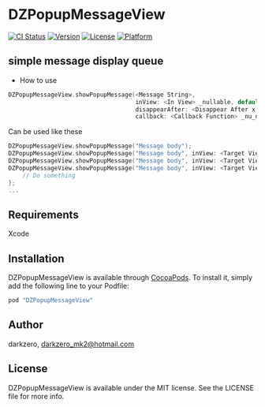 # DZPopupMessageView

[![CI Status](http://img.shields.io/travis/darkzero/DZPopupMessageView.svg?style=flat)](https://travis-ci.org/darkzero/DZPopupMessageView)
[![Version](https://img.shields.io/cocoapods/v/DZPopupMessageView.svg?style=flat)](http://cocoapods.org/pods/DZPopupMessageView)
[![License](https://img.shields.io/cocoapods/l/DZPopupMessageView.svg?style=flat)](http://cocoapods.org/pods/DZPopupMessageView)
[![Platform](https://img.shields.io/cocoapods/p/DZPopupMessageView.svg?style=flat)](http://cocoapods.org/pods/DZPopupMessageView)

## simple message display queue

- How to use

```Swift
DZPopupMessageView.showPopupMessage(<Message String>, 
                                    inView: <In View> _nullable, default is UIApplocation.shared.keywindow,
                                    disappearAfter: <Disappear After x.x seconds> _nullable, default is 1.5,
                                    callback: <Callback Function> _nu_nullable);
```

Can be used like these

```Swift
DZPopupMessageView.showPopupMessage("Message body");
DZPopupMessageView.showPopupMessage("Message body", inView: <Target View>);
DZPopupMessageView.showPopupMessage("Message body", inView: <Target View>, disappearAfter: 1.0);
DZPopupMessageView.showPopupMessage("Message body", inView: <Target View>, disappearAfter: 1.0) {
    // Do something
};
...
```


## Requirements
Xcode

## Installation

DZPopupMessageView is available through [CocoaPods](http://cocoapods.org). To install
it, simply add the following line to your Podfile:

```ruby
pod "DZPopupMessageView"
```

## Author

darkzero, darkzero_mk2@hotmail.com

## License

DZPopupMessageView is available under the MIT license. See the LICENSE file for more info.
